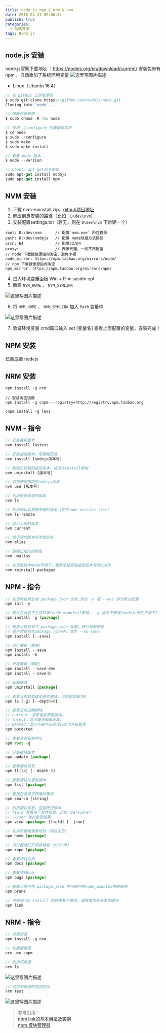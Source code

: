 ```yaml
---
title: node.js npm & nrm & nvm
date: 2018-04-21 08:08:11
publish: true
categories:
  - 后端开发
tags: Node.js
---
```


## node.js 安装
node.js官网下载地址 ：https://nodejs.org/en/download/current/
安装包带有 npm ，自动添加了系统环境变量
![这里写图片描述](https://wildye.cn/static/images/blog/50721b11/01.png)

- Linux（Ubuntn 16.4）

```javascript
// 在 github 上获取源码
$ sudo git clone https://github.com/nodejs/node.git 
Cloning into 'node'... 

// 修改目录权限
$ sudo chmod -R 755 node

// 使用 ./configure 创建编译文件
$ cd node
$ sudo ./configure
$ sudo make
$ sudo make install

// 查看 node 版本
$ node --version

// Ubuntu apt-get命令安装
sudo apt-get install nodejs
sudo apt-get install npm
```

## NVM 安装
1. 下载 nvm-noinstall.zip，[github项目地址](https://github.com/coreybutler/nvm-windows/releases)
2. 解压到想安装的路径（比如：`D\dev\nvm`）
3. 安装配置settings.txt（若无，则在 `D\dev\nvm` 下新建一个）

```
root: D:\dev\nvm      // 配置`nvm.exe` 所在目录
path: D:\dev\nodejs   // 配置 node快捷方式路径
arch: 64              // 配置32/64
proxy:                // 表示代理，一般不用配置
// node 下载镜像源指向淘宝，避免卡顿
node_mirror: https://npm.taobao.org/mirrors/node/
// npm 下载镜像源指向淘宝
npm_mirror: https://npm.taobao.org/mirrors/npm/
```

4. 进入环境变量面板 Win + R  => sysdm.cpl  
5. 新建 `NVM_HOME` 、 `NVM_SYMLINK`

![这里写图片描述](https://wildye.cn/static/images/blog/50721b11/02.png)

6. 将 `NVM_HOME` 、 `NVM_SYMLINK` 加入 `Path` 变量中

![这里写图片描述](https://wildye.cn/static/images/blog/50721b11/03.png)

7. 验证环境变量
cmd窗口输入 set [变量名] 查看上面配置的变量，安装完成！

## NPM 安装
已集成至 nodejs

## NRM 安装
```git
npm install -g nrm

// 安装淘宝镜像
npm install -g cnpm --registry=http://registry.npm.taobao.org

cnpm install -g less
```

## NVM - 指令
```javascript
// 安装最新版本
nvm install lastest

// 安装指定版本，可模糊安装
nvm install [nodejs版本号]

// 删除已安装的指定版本，语法与install类似
nvm uninstall [版本号]

// 切换使用指定的nodejs版本
nvm use [版本号]

// 列出所有安装的版本
nvm ls 

// 列出所以远程服务器的版本（官方node version list）
nvm ls-remote 

// 显示当前的版本
nvm current 

// 给不同的版本号添加别名
nvm alias 

// 删除已定义的别名
nvm unalias 

// 在当前版本node环境下，重新全局安装指定版本号的npm包
nvm reinstall-packages 
```

## NPM - 指令
```javascript
// 在当前目录生成 package.json 文件,添加 -y 或 --yes 则为默认配置
npm init -y

// 默认在当前下生成目录(node_modules)安装， -g 全局下安装(nodejs所在目录下)
npm install -g [package]

// 根据当前目录下 package.json 配置，进行依赖安装
// 若不想保存在package.json中，改为 --no-save
npm install [--save]

// 运行依赖（发布）
npm install --save
npm install -S

// 开发依赖（辅助）
npm install --save-dev
npm install --save-D

// 卸载模块
npm uninstall [package]

// 查看当前目录或全局的模块，可指定层级为0
npm ls [-g] [--depth=0]

// 查看当前过期模块 
// current：显示当前安装版本、
// latest：显示模块最新版本、
// wanted：显示不破坏当前代码的可升级版本
npm outdated

// 查看全局安装地址
npm root -g

// 升级模块版本
npm update [package]

// 查看模块信息
npm ll[la] [--depth-0]

// 查看模块的当前版本
npm list [package]

// 查找包含该字符串的模块
npm search [string]

// 列出模块信息，包括历史版本，
// field 查看某个具体信息，比如（versions) 
// --json 输出全部结果
npm view <package> [field] [--json]

// 在浏览器端查看项目（项目主页）
npm home [package]

// 浏览器端打开项目地址（github）
npm repo [package]

// 查看项目文档
npm docs [package]

// 查看项目bug
npm bugs [package]

// 移除当前不在 package.json 中但是存在node_modules中的模块
npm prune

// 不使用npm install 而连接某个模块，通常用作开发本地模块
npm link
```

## NRM - 指令
```javascript
// 全局安装
npm install -g nrm

// 切换镜像源
nrm use cnpm
```
```javascript
// 列出可用源
nrm ls
```
![这里写图片描述](https://wildye.cn/static/images/blog/50721b11/04.png)
```javascript
// 测试所有源的响应时间
nrm test
```
![这里写图片描述](https://wildye.cn/static/images/blog/50721b11/05.png)

> 参考引用：  
> [npm link的基本用法及实例](https://blog.csdn.net/u014291497/article/details/75194456)  
> [npm 模块管理器](http://javascript.ruanyifeng.com/nodejs/npm.html#toc18)
